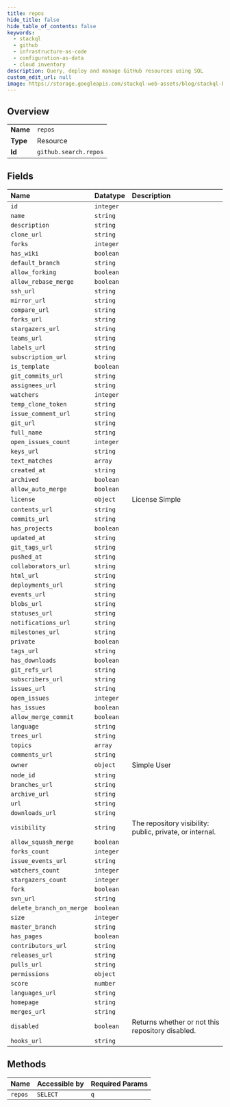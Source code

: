 ```yaml
---
title: repos
hide_title: false
hide_table_of_contents: false
keywords:
  - stackql
  - github
  - infrastructure-as-code
  - configuration-as-data
  - cloud inventory
description: Query, deploy and manage GitHub resources using SQL
custom_edit_url: null
image: https://storage.googleapis.com/stackql-web-assets/blog/stackql-blog-post-featured-image.png
---
```

  
    

## Overview
<table><tbody>
<tr><td><b>Name</b></td><td><code>repos</code></td></tr>
<tr><td><b>Type</b></td><td>Resource</td></tr>
<tr><td><b>Id</b></td><td><code>github.search.repos</code></td></tr>
</tbody></table>

## Fields
| Name | Datatype | Description |
|:-----|:---------|:------------|
| `id` | `integer` |  |
| `name` | `string` |  |
| `description` | `string` |  |
| `clone_url` | `string` |  |
| `forks` | `integer` |  |
| `has_wiki` | `boolean` |  |
| `default_branch` | `string` |  |
| `allow_forking` | `boolean` |  |
| `allow_rebase_merge` | `boolean` |  |
| `ssh_url` | `string` |  |
| `mirror_url` | `string` |  |
| `compare_url` | `string` |  |
| `forks_url` | `string` |  |
| `stargazers_url` | `string` |  |
| `teams_url` | `string` |  |
| `labels_url` | `string` |  |
| `subscription_url` | `string` |  |
| `is_template` | `boolean` |  |
| `git_commits_url` | `string` |  |
| `assignees_url` | `string` |  |
| `watchers` | `integer` |  |
| `temp_clone_token` | `string` |  |
| `issue_comment_url` | `string` |  |
| `git_url` | `string` |  |
| `full_name` | `string` |  |
| `open_issues_count` | `integer` |  |
| `keys_url` | `string` |  |
| `text_matches` | `array` |  |
| `created_at` | `string` |  |
| `archived` | `boolean` |  |
| `allow_auto_merge` | `boolean` |  |
| `license` | `object` | License Simple |
| `contents_url` | `string` |  |
| `commits_url` | `string` |  |
| `has_projects` | `boolean` |  |
| `updated_at` | `string` |  |
| `git_tags_url` | `string` |  |
| `pushed_at` | `string` |  |
| `collaborators_url` | `string` |  |
| `html_url` | `string` |  |
| `deployments_url` | `string` |  |
| `events_url` | `string` |  |
| `blobs_url` | `string` |  |
| `statuses_url` | `string` |  |
| `notifications_url` | `string` |  |
| `milestones_url` | `string` |  |
| `private` | `boolean` |  |
| `tags_url` | `string` |  |
| `has_downloads` | `boolean` |  |
| `git_refs_url` | `string` |  |
| `subscribers_url` | `string` |  |
| `issues_url` | `string` |  |
| `open_issues` | `integer` |  |
| `has_issues` | `boolean` |  |
| `allow_merge_commit` | `boolean` |  |
| `language` | `string` |  |
| `trees_url` | `string` |  |
| `topics` | `array` |  |
| `comments_url` | `string` |  |
| `owner` | `object` | Simple User |
| `node_id` | `string` |  |
| `branches_url` | `string` |  |
| `archive_url` | `string` |  |
| `url` | `string` |  |
| `downloads_url` | `string` |  |
| `visibility` | `string` | The repository visibility: public, private, or internal. |
| `allow_squash_merge` | `boolean` |  |
| `forks_count` | `integer` |  |
| `issue_events_url` | `string` |  |
| `watchers_count` | `integer` |  |
| `stargazers_count` | `integer` |  |
| `fork` | `boolean` |  |
| `svn_url` | `string` |  |
| `delete_branch_on_merge` | `boolean` |  |
| `size` | `integer` |  |
| `master_branch` | `string` |  |
| `has_pages` | `boolean` |  |
| `contributors_url` | `string` |  |
| `releases_url` | `string` |  |
| `pulls_url` | `string` |  |
| `permissions` | `object` |  |
| `score` | `number` |  |
| `languages_url` | `string` |  |
| `homepage` | `string` |  |
| `merges_url` | `string` |  |
| `disabled` | `boolean` | Returns whether or not this repository disabled. |
| `hooks_url` | `string` |  |
## Methods
| Name | Accessible by | Required Params |
|:-----|:--------------|:----------------|
| `repos` | `SELECT` | `q` |
